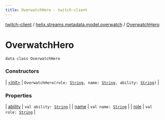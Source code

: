 ```yaml
---
title: OverwatchHero - twitch-client
---
```


[twitch-client](../../index.html) / [helix.streams.metadata.model.overwatch](../index.html) / [OverwatchHero](./index.html)

# OverwatchHero

`data class OverwatchHero`

### Constructors

| [&lt;init&gt;](-init-.html) | `OverwatchHero(role: `[`String`](https://kotlinlang.org/api/latest/jvm/stdlib/kotlin/-string/index.html)`, name: `[`String`](https://kotlinlang.org/api/latest/jvm/stdlib/kotlin/-string/index.html)`, ability: `[`String`](https://kotlinlang.org/api/latest/jvm/stdlib/kotlin/-string/index.html)`)` |

### Properties

| [ability](ability.html) | `val ability: `[`String`](https://kotlinlang.org/api/latest/jvm/stdlib/kotlin/-string/index.html) |
| [name](name.html) | `val name: `[`String`](https://kotlinlang.org/api/latest/jvm/stdlib/kotlin/-string/index.html) |
| [role](role.html) | `val role: `[`String`](https://kotlinlang.org/api/latest/jvm/stdlib/kotlin/-string/index.html) |


